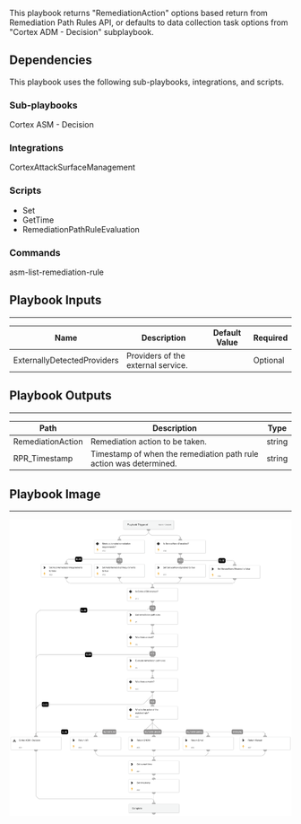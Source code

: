 This playbook returns "RemediationAction" options based return from Remediation Path Rules API, or defaults to data collection task options from "Cortex ADM - Decision" subplaybook.

## Dependencies
This playbook uses the following sub-playbooks, integrations, and scripts.

### Sub-playbooks
Cortex ASM - Decision

### Integrations
CortexAttackSurfaceManagement

### Scripts
* Set
* GetTime
* RemediationPathRuleEvaluation

### Commands
asm-list-remediation-rule

## Playbook Inputs
---

| **Name** | **Description** | **Default Value** | **Required** |
| --- | --- | --- | --- |
| ExternallyDetectedProviders | Providers of the external service. |  | Optional |

## Playbook Outputs
---

| **Path** | **Description** | **Type** |
| --- | --- | --- |
| RemediationAction | Remediation action to be taken. | string |
| RPR_Timestamp | Timestamp of when the remediation path rule action was determined. | string |

## Playbook Image
---
![Cortex ASM - Remediation Path Rules](../doc_files/Cortex_ASM_-_Remediation_Path_Rules.png)